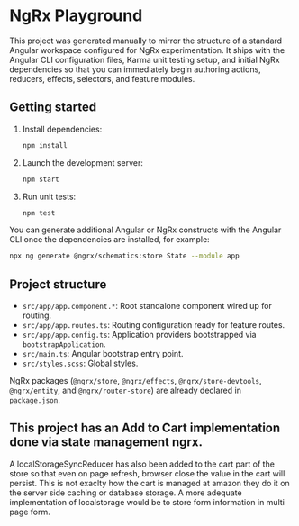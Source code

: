 # NgRx Playground

This project was generated manually to mirror the structure of a standard Angular workspace configured for NgRx experimentation. It ships with the Angular CLI configuration files, Karma unit testing setup, and initial NgRx dependencies so that you can immediately begin authoring actions, reducers, effects, selectors, and feature modules.

## Getting started

1. Install dependencies:
   ```bash
   npm install
   ```
2. Launch the development server:
   ```bash
   npm start
   ```
3. Run unit tests:
   ```bash
   npm test
   ```

You can generate additional Angular or NgRx constructs with the Angular CLI once the dependencies are installed, for example:

```bash
npx ng generate @ngrx/schematics:store State --module app
```

## Project structure

- `src/app/app.component.*`: Root standalone component wired up for routing.
- `src/app/app.routes.ts`: Routing configuration ready for feature routes.
- `src/app/app.config.ts`: Application providers bootstrapped via `bootstrapApplication`.
- `src/main.ts`: Angular bootstrap entry point.
- `src/styles.scss`: Global styles.

NgRx packages (`@ngrx/store`, `@ngrx/effects`, `@ngrx/store-devtools`, `@ngrx/entity`, and `@ngrx/router-store`) are already declared in `package.json`.

## This project has an Add to Cart implementation done via state management ngrx.

A localStorageSyncReducer has also been added to the cart part of the store so that even on page refresh, browser close the value in the cart will
persist. 
This is not exaclty how the cart is managed at amazon they do it on the server side caching or database storage.
A more adequate implementation of localstorage would be to store form information in multi page form.


